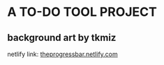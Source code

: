 # A TO-DO TOOL PROJECT
## background art by tkmiz
netlify link: [theprogressbar.netlify.com](theprogressbar.netlify.com)
